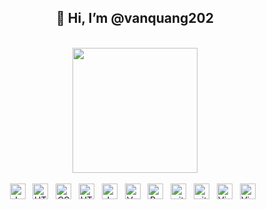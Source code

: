  

<h2 align="center">👋 Hi, I’m @vanquang202</h2>
<br>
<div align="center">
   <img width="200" src="https://raw.githubusercontent.com/gist/abhirampai/ce94b0b8345cd969d3cf997578487cdd/raw/b2dc51d4421db9d4a5a17be817e07dc8ad1e3375/hello.gif">
</div> 
<br>
<!-- https://simpleicons.org/ -->
<div align="center">
<span><img src="https://img.shields.io/badge/Php-282C34?logo=php&logoColor=F7DF1E" alt="JavaScript logo" title="JavaScript" height="25" /></span>
&nbsp;   
<span><img src="https://img.shields.io/badge/HTML-282C34?logo=html5&logoColor=E34F26" alt="HTML5 logo" title="HTML5" height="25" /></span>
&nbsp;
<span><img src="https://img.shields.io/badge/CSS-282C34?logo=css3&logoColor=1572B6" alt="CSS3 logo" title="CSS3" height="25" /></span>
&nbsp; 
<span><img src="https://img.shields.io/badge/Javascript-282C34?logo=javascript&logoColor=E34F26" alt="HTML5 logo" title="HTML5" height="25" /></span>
&nbsp;
<span><img src="https://img.shields.io/badge/Laravel-282C34?logo=laravel&logoColor=F7DF1E" alt="JavaScript logo" title="JavaScript" height="25" /></span>
&nbsp;   
<span><img src="https://img.shields.io/badge/Vue.js-282C34?logo=vue.js&logoColor=4FC08D" alt="Vue.js logo" title="Vue.js" height="25" /></span>
&nbsp;      
<span><img src="https://img.shields.io/badge/Bootstrap-282C34?logo=bootstrap&logoColor=7952B3" alt="Bootstrap logo" title="Bootstrap" height="25" /></span>
&nbsp 
<span><img src="https://img.shields.io/badge/Git-282C34?logo=git&logoColor=F05032" alt="git logo" title="git" height="25" /></span>
&nbsp;
<span><img src="https://img.shields.io/badge/Docker-282C34?logo=docker&logoColor=F05032" alt="git logo" title="git" height="25" /></span>
&nbsp;
<span><img src="https://img.shields.io/badge/VS%20Code-282C34?logo=visual-studio-code&logoColor=007ACC" alt="Visual Studio Code logo" title="Visual Studio Code" height="25" /></span>
&nbsp;  
<span ><img  src="https://img.shields.io/badge/Phpstorm-282C34?logo=phpstorm&logoColor=007ACC" alt="Visual Studio Code logo" title="Visual Studio Code" height="25" /></span>
&nbsp; 
</div> 

